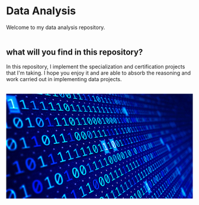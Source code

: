 # Data Analysis

Welcome to my data analysis repository. 
 <br/>
  <br/>
## what will you find in this repository?

In this repository, I implement the specialization and certification projects that I'm taking. I hope you enjoy it and are able to absorb the reasoning and work carried out in implementing data projects.
 <br/>
 <br/>

<img width="1000px" align="right"  src="https://github.com/julianasantimaria/dataAnalysis/blob/HTML/modulo1/dados.gif">

 <br/>
